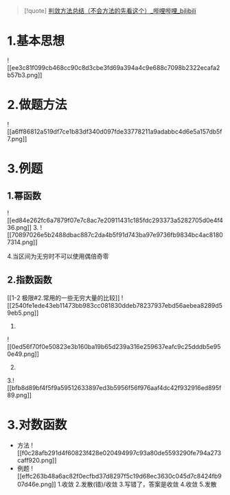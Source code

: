 >[!quote] 
>[判敛方法总结（不会方法的先看这个）_哔哩哔哩_bilibili](https://www.bilibili.com/video/BV1sr4y1Q7Np?p=2&vd_source=8c8193ecde970197a86f2b439e9a9d25)
# 1.基本思想
![[ee3c81f099cb468cc90c8d3cbe3fd69a394a4c9e688c7098b2322ecafa2b57b3.png]]

# 2.做题方法
![[a6ff86812a519df7ce1b83df340d097fde33778211a9adabbc4d6e5a157db5f7.png]]

# 3.例题
## 1.幂函数
![[ed84e262fc6a7879f07e7c8ac7e20911431c185fdc293373a5282705d0e4f436.png]]
3.
![[70897026e5b2488dbac887c2da4b5f91d743ba97e9736fb9834bc4ac81807314.png]]

4.当区间为无穷时不可以使用偶倍奇零

## 2.指数函数
 [[1-2 极限#2.常用的一些无穷大量的比较]]
![[2540fe1ede43eb11473bb983cc081830ddeb78237937ebd56aebea8289d59eb5.png]]

1.
![[0ed56f70f0e50823e3b160ba19b65d239a316e259637eafc9c25dddb5e950e49.png]]

2.

3.![[bfb8d89bf4f5f9a59512633897ed3b5956f56f976aaf4dc42f932916ed895f89.png]]

# 3.对数函数
- 方法
![[f0c28afb291d4f60823f428e020494997c93a80de5593290fe794a273caff920.png]]
- 例题
![[effc263b48a6ac82f0ecfbd37d8297f5c19d68ec3630c045d7c8424fb907d46e.png]]
1.收敛
2.发散(错)/收敛
3.写错了，答案是收敛
4.收敛
5.发散